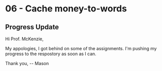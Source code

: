 # 06 - Cache money-to-words
## Progress Update
Hi Prof. McKenzie,

My appologies, I got behind on some of the assignments. I'm pushing my progress to the respostory as soon as I can.

Thank you,
-- Mason
